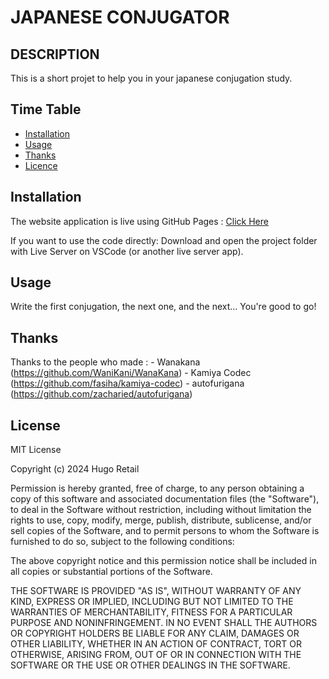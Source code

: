 # JAPANESE CONJUGATOR

## DESCRIPTION

This is a short projet to help you in your japanese conjugation study.

## Time Table
- [Installation](#installation)
- [Usage](#usage)
- [Thanks](#thanks)
- [Licence](#licence)

## Installation

The website application is live using GitHub Pages : [Click Here](https://hugoretail.github.io/Japanese-Conjugator/)

If you want to use the code directly: 
Download and open the project folder with Live Server on VSCode (or another live server app).

## Usage

Write the first conjugation, the next one, and the next...
You're good to go!

## Thanks

Thanks to the people who made :
    - Wanakana (https://github.com/WaniKani/WanaKana)
    - Kamiya Codec (https://github.com/fasiha/kamiya-codec)
    - autofurigana (https://github.com/zacharied/autofurigana)

## License

MIT License

Copyright (c) 2024 Hugo Retail

Permission is hereby granted, free of charge, to any person obtaining a copy
of this software and associated documentation files (the "Software"), to deal
in the Software without restriction, including without limitation the rights
to use, copy, modify, merge, publish, distribute, sublicense, and/or sell
copies of the Software, and to permit persons to whom the Software is
furnished to do so, subject to the following conditions:

The above copyright notice and this permission notice shall be included in all
copies or substantial portions of the Software.

THE SOFTWARE IS PROVIDED "AS IS", WITHOUT WARRANTY OF ANY KIND, EXPRESS OR
IMPLIED, INCLUDING BUT NOT LIMITED TO THE WARRANTIES OF MERCHANTABILITY,
FITNESS FOR A PARTICULAR PURPOSE AND NONINFRINGEMENT. IN NO EVENT SHALL THE
AUTHORS OR COPYRIGHT HOLDERS BE LIABLE FOR ANY CLAIM, DAMAGES OR OTHER
LIABILITY, WHETHER IN AN ACTION OF CONTRACT, TORT OR OTHERWISE, ARISING FROM,
OUT OF OR IN CONNECTION WITH THE SOFTWARE OR THE USE OR OTHER DEALINGS IN THE
SOFTWARE.
